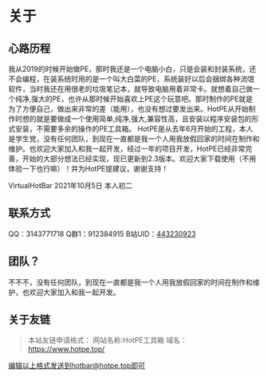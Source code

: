 # 关于
## 心路历程

我从2019的时候开始做PE，那时我还是一个电脑小白，只是会装和封装系统，还不会编程，在装系统时用的是一个叫大白菜的PE，系统装好以后会捆绑各种流氓软件，当时我还在用很老的垃圾笔记本，就导致电脑用着非常卡。就想着自己做一个纯净,强大的PE，也许从那时候开始喜欢上PE这个玩意吧。那时制作的PE就是为了方便自己，做出来非常的差（能用），也没有想过要发出来。HotPE从开始制作时想的就是要做成一个使用简单,纯净,强大,兼容性高，且安装以程序安装包的形式安装，不需要多余的操作的PE工具箱。
HotPE是从去年6月开始的工程，本人是学生党，没有任何团队，到现在一直都是我一个人用我放假回家的时间在制作和维护。也欢迎大家加入和我一起开发，经过一年的项目开发，HotPE已经非常完善，开始的大部分想法已经实现，现已更新到2.3版本。欢迎大家下载使用（不用体验一下也行嘛）！并为HotPE提建议，谢谢支持！

VirtualHotBar
2021年10月5日 本人初二

## 联系方式
QQ：3143771718
Q群1：912384915
B站UID：[443230923](https://space.bilibili.com/443230923?spm_id_from=333.934.0.0 "443230923")

## 团队？
不不不，没有任何团队，到现在一直都是我一个人用我放假回家的时间在制作和维护，也欢迎大家加入和我一起开发。

## 关于友链
> 本站友链申请格式：
网站名称:HotPE工具箱
域名：https://www.hotpe.top/

编辑以上格式发送到hotbar@hotpe.top即可